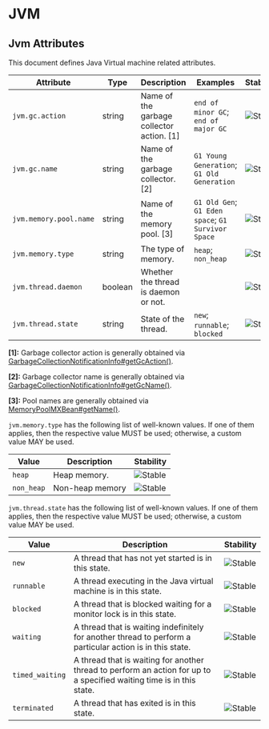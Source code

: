 <!--- Hugo front matter used to generate the website version of this page:
--->

<!-- NOTE: THIS FILE IS AUTOGENERATED. DO NOT EDIT BY HAND. -->
<!-- see templates/registry/markdown/attribute_namespace.md.j2 -->

# JVM

## Jvm Attributes

This document defines Java Virtual machine related attributes.

| Attribute              | Type    | Description                               | Examples                                           | Stability                                                  |
| ---------------------- | ------- | ----------------------------------------- | -------------------------------------------------- | ---------------------------------------------------------- |
| `jvm.gc.action`        | string  | Name of the garbage collector action. [1] | `end of minor GC`; `end of major GC`               | ![Stable](https://img.shields.io/badge/-stable-lightgreen) |
| `jvm.gc.name`          | string  | Name of the garbage collector. [2]        | `G1 Young Generation`; `G1 Old Generation`         | ![Stable](https://img.shields.io/badge/-stable-lightgreen) |
| `jvm.memory.pool.name` | string  | Name of the memory pool. [3]              | `G1 Old Gen`; `G1 Eden space`; `G1 Survivor Space` | ![Stable](https://img.shields.io/badge/-stable-lightgreen) |
| `jvm.memory.type`      | string  | The type of memory.                       | `heap`; `non_heap`                                 | ![Stable](https://img.shields.io/badge/-stable-lightgreen) |
| `jvm.thread.daemon`    | boolean | Whether the thread is daemon or not.      |                                                    | ![Stable](https://img.shields.io/badge/-stable-lightgreen) |
| `jvm.thread.state`     | string  | State of the thread.                      | `new`; `runnable`; `blocked`                       | ![Stable](https://img.shields.io/badge/-stable-lightgreen) |

**[1]:** Garbage collector action is generally obtained via [GarbageCollectionNotificationInfo#getGcAction()](<https://docs.oracle.com/en/java/javase/11/docs/api/jdk.management/com/sun/management/GarbageCollectionNotificationInfo.html#getGcAction()>).

**[2]:** Garbage collector name is generally obtained via [GarbageCollectionNotificationInfo#getGcName()](<https://docs.oracle.com/en/java/javase/11/docs/api/jdk.management/com/sun/management/GarbageCollectionNotificationInfo.html#getGcName()>).

**[3]:** Pool names are generally obtained via [MemoryPoolMXBean#getName()](<https://docs.oracle.com/en/java/javase/11/docs/api/java.management/java/lang/management/MemoryPoolMXBean.html#getName()>).

`jvm.memory.type` has the following list of well-known values. If one of them applies, then the respective value MUST be used; otherwise, a custom value MAY be used.

| Value      | Description     | Stability                                                  |
| ---------- | --------------- | ---------------------------------------------------------- |
| `heap`     | Heap memory.    | ![Stable](https://img.shields.io/badge/-stable-lightgreen) |
| `non_heap` | Non-heap memory | ![Stable](https://img.shields.io/badge/-stable-lightgreen) |

`jvm.thread.state` has the following list of well-known values. If one of them applies, then the respective value MUST be used; otherwise, a custom value MAY be used.

| Value           | Description                                                                                                           | Stability                                                  |
| --------------- | --------------------------------------------------------------------------------------------------------------------- | ---------------------------------------------------------- |
| `new`           | A thread that has not yet started is in this state.                                                                   | ![Stable](https://img.shields.io/badge/-stable-lightgreen) |
| `runnable`      | A thread executing in the Java virtual machine is in this state.                                                      | ![Stable](https://img.shields.io/badge/-stable-lightgreen) |
| `blocked`       | A thread that is blocked waiting for a monitor lock is in this state.                                                 | ![Stable](https://img.shields.io/badge/-stable-lightgreen) |
| `waiting`       | A thread that is waiting indefinitely for another thread to perform a particular action is in this state.             | ![Stable](https://img.shields.io/badge/-stable-lightgreen) |
| `timed_waiting` | A thread that is waiting for another thread to perform an action for up to a specified waiting time is in this state. | ![Stable](https://img.shields.io/badge/-stable-lightgreen) |
| `terminated`    | A thread that has exited is in this state.                                                                            | ![Stable](https://img.shields.io/badge/-stable-lightgreen) |
